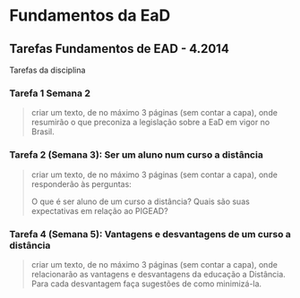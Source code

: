 # Fundamentos da EaD


## Tarefas Fundamentos de EAD - 4.2014

Tarefas da disciplina

### Tarefa 1 Semana 2

> criar um texto, de no máximo 3 páginas (sem contar a capa), onde resumirão o que preconiza a legislação sobre a EaD em vigor no Brasil.

### Tarefa 2 (Semana 3): Ser um aluno num curso a distância

> criar um texto, de no máximo 3 páginas (sem contar a capa), onde responderão às perguntas:
>
> O que é ser aluno de um curso a distância? Quais são suas expectativas em relação ao PIGEAD?

### Tarefa 4 (Semana 5): Vantagens e desvantagens de um curso a distância

> criar um texto, de no máximo 3 páginas (sem contar a capa), onde relacionarão as vantagens e desvantagens da educação a Distância. Para cada desvantagem faça sugestões de como minimizá-la.
